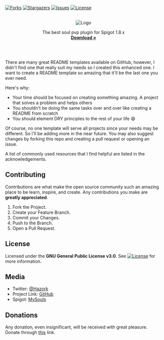 [![Forks][forks-shield]][forks-url]
[![Stargazers][stars-shield]][stars-url]
[![Issues][issues-shield]][issues-url]
[![License][license-shield]][license-url]
<br>
<br>
<p align="center">
    <img src="https://i.ibb.co/7bDQLTN/PpNnGg.png" alt="Logo">
  </a>
  <p align="center">
    The best soul pvp plugin for Spigot 1.8.x
    <br />
    <a href="https://youtube.com"><strong>Download »</strong></a>
  </p>
</p>

<br>
<br>

There are many great README templates available on GitHub, however, I didn't find one that really suit my needs so I created this enhanced one. I want to create a README template so amazing that it'll be the last one you ever need.

Here's why:
* Your time should be focused on creating something amazing. A project that solves a problem and helps others
* You shouldn't be doing the same tasks over and over like creating a README from scratch
* You should element DRY principles to the rest of your life :smile:

Of course, no one template will serve all projects since your needs may be different. So I'll be adding more in the near future. You may also suggest changes by forking this repo and creating a pull request or opening an issue.

A list of commonly used resources that I find helpful are listed in the acknowledgements.

## Contributing

Contributions are what make the open source community such an amazing place to be learn, inspire, and create. Any contributions you make are **greatly appreciated**.

1. Fork the Project.
2. Create your Feature Branch.
3. Commit your Changes.
4. Push to the Branch.
5. Open a Pull Request.

## License

Licensed under the **GNU General Public License v3.0**. See [![License][license-shield]][license-url] for more information.

## Media

- Twitter: [@Hazork]([twitter-url])
- Project Link: [GitHub]([github-url])
- Spigot: [MySouls]([spigot-url])

## Donations

Any donation, even insignificant, will be received with great pleasure.
Donate through [this]([donation-url]) link.

<!-- Shields -->
[forks-shield]: https://img.shields.io/github/forks/Hazork/MySouls?style=flat-square
[forks-url]: hhttps://github.com/Hazork/MySouls/network/members
[stars-shield]: https://img.shields.io/github/stars/Hazork/MySouls?style=flat-square
[stars-url]: https://github.com/Hazork/MySouls/stargazers
[issues-shield]: https://img.shields.io/github/issues/Hazork/MySouls?style=flat-square
[issues-url]: https://github.com/Hazork/MySouls/issues
[license-shield]: https://img.shields.io/github/license/Hazork/MySouls?style=flat-square
[license-url]: https://github.com/Hazork/MySouls/blob/main/LICENSE

<!-- Urls -->
[twitter-url]: https://twitter.com/Hazork_
[donation-url]: https://twitter.com/Hazork_
[spigot-url]: https://www.spigotmc.org/resources/adventurepass
[github-url]: https://github.com/Hazork/AdventurePass
